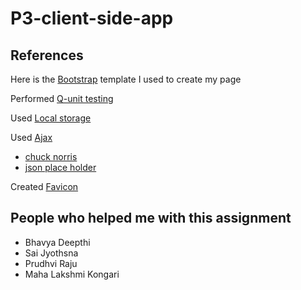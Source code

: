 # P3-client-side-app

## References 
Here is the [Bootstrap](https://startbootstrap.com/themes/) template I used to create my page

Performed [Q-unit testing](https://github.com/profcase/js-gui-with-tests)

Used [Local storage](https://github.com/profcase/js-gui-storage)

Used [Ajax](https://github.com/profcase/js-gui-ajax)
- [chuck norris](http://www.icndb.com/)
- [json place holder](https://jsonplaceholder.typicode.com/)

Created [Favicon](https://favicon.io/)

## People who helped me with this assignment

- Bhavya Deepthi
- Sai Jyothsna
- Prudhvi Raju
- Maha Lakshmi Kongari
